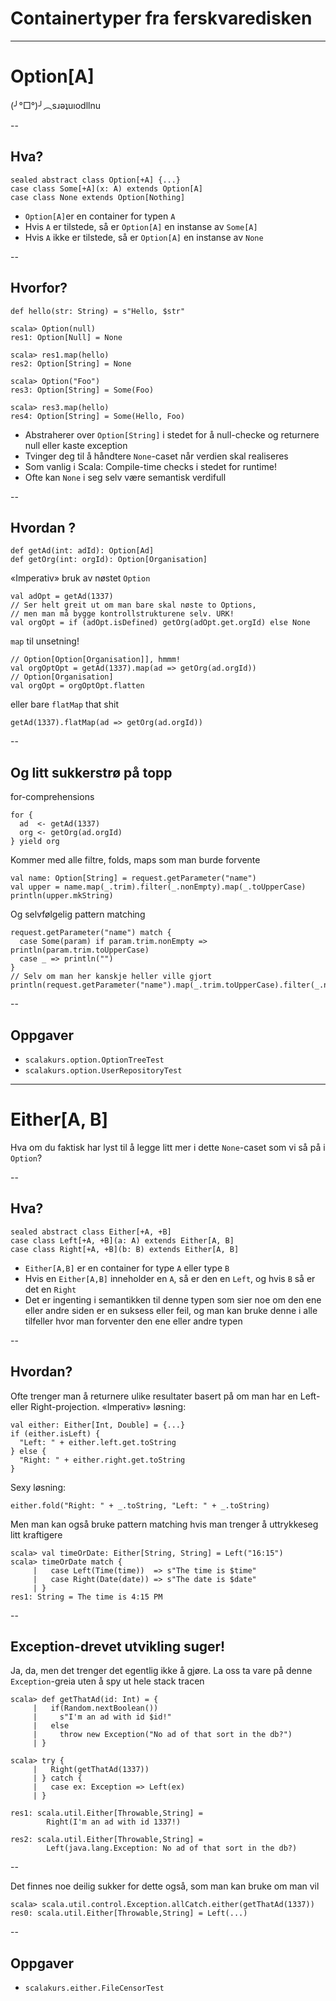 # Containertyper fra ferskvaredisken #

---

# Option[A] #
(╯°□°)╯︵sɹǝʇuıodllnu

--

## Hva? ##

```
sealed abstract class Option[+A] {...}
case class Some[+A](x: A) extends Option[A]
case class None extends Option[Nothing]
```

- `Option[A]`er en container for typen `A`
- Hvis `A` er tilstede, så er `Option[A]` en instanse av `Some[A]`
- Hvis `A` ikke er tilstede, så er `Option[A]` en instanse av `None`

--

## Hvorfor? ##

```
def hello(str: String) = s"Hello, $str"

scala> Option(null)
res1: Option[Null] = None

scala> res1.map(hello)
res2: Option[String] = None

scala> Option("Foo")
res3: Option[String] = Some(Foo)

scala> res3.map(hello)
res4: Option[String] = Some(Hello, Foo)
```

- Abstraherer over `Option[String]` i stedet for å null-checke og returnere null eller kaste exception
- Tvinger deg til å håndtere `None`-caset når verdien skal realiseres
- Som vanlig i Scala: Compile-time checks i stedet for runtime!
- Ofte kan `None` i seg selv være semantisk verdifull

--

## Hvordan ? ##

```
def getAd(int: adId): Option[Ad]
def getOrg(int: orgId): Option[Organisation]
```

«Imperativ» bruk av nøstet `Option`
```
val adOpt = getAd(1337)
// Ser helt greit ut om man bare skal nøste to Options, 
// men man må bygge kontrollstrukturene selv. URK!
val orgOpt = if (adOpt.isDefined) getOrg(adOpt.get.orgId) else None
```

`map` til unsetning!
```
// Option[Option[Organisation]], hmmm!
val orgOptOpt = getAd(1337).map(ad => getOrg(ad.orgId)) 
// Option[Organisation]
val orgOpt = orgOptOpt.flatten
```

eller bare `flatMap` that shit
```
getAd(1337).flatMap(ad => getOrg(ad.orgId)) 
```

--

## Og litt sukkerstrø på topp ##

for-comprehensions
```
for {
  ad  <- getAd(1337)
  org <- getOrg(ad.orgId)
} yield org
```

Kommer med alle filtre, folds, maps som man burde forvente
```
val name: Option[String] = request.getParameter("name")
val upper = name.map(_.trim).filter(_.nonEmpty).map(_.toUpperCase)
println(upper.mkString)
```

Og selvfølgelig pattern matching
```
request.getParameter("name") match {
  case Some(param) if param.trim.nonEmpty => println(param.trim.toUpperCase)
  case _ => println("")
}
// Selv om man her kanskje heller ville gjort
println(request.getParameter("name").map(_.trim.toUpperCase).filter(_.nonEmpty).getOrElse(""))
```

--

## Oppgaver ##
- `scalakurs.option.OptionTreeTest`
- `scalakurs.option.UserRepositoryTest`

---

# Either[A, B] #
Hva om du faktisk har lyst til å legge litt mer i dette `None`-caset som vi så på i `Option`?

--

## Hva? ##

```
sealed abstract class Either[+A, +B]
case class Left[+A, +B](a: A) extends Either[A, B]
case class Right[+A, +B](b: B) extends Either[A, B]
```

- `Either[A,B]` er en container for type `A` eller type `B`
- Hvis en `Either[A,B]` inneholder en `A`, så er den en `Left`, og hvis `B` så er det en `Right`
- Det er ingenting i semantikken til denne typen som sier noe om den ene eller andre siden er en suksess eller feil, og man kan bruke denne i alle tilfeller hvor man forventer den ene eller andre typen

--

## Hvordan? ##

Ofte trenger man å returnere ulike resultater basert på om man har en Left- eller Right-projection. «Imperativ» løsning:
```
val either: Either[Int, Double] = {...}
if (either.isLeft) {
  "Left: " + either.left.get.toString
} else {
  "Right: " + either.right.get.toString
}
```
Sexy løsning:
```
either.fold("Right: " + _.toString, "Left: " + _.toString)
```
Men man kan også bruke pattern matching hvis man trenger å uttrykkeseg litt kraftigere
```
scala> val timeOrDate: Either[String, String] = Left("16:15")
scala> timeOrDate match {
     |   case Left(Time(time))  => s"The time is $time"
     |   case Right(Date(date)) => s"The date is $date"
     | }
res1: String = The time is 4:15 PM
```

--

## Exception-drevet utvikling suger! ##
Ja, da, men det trenger det egentlig ikke å gjøre. La oss ta vare på denne `Exception`-greia uten å spy ut hele stack tracen
```
scala> def getThatAd(id: Int) = {
     |   if(Random.nextBoolean()) 
     |     s"I'm an ad with id $id!" 
     |   else 
     |     throw new Exception("No ad of that sort in the db?")
     | }
     
scala> try {
     |   Right(getThatAd(1337))
     | } catch {
     |   case ex: Exception => Left(ex)
     | }
```

```
res1: scala.util.Either[Throwable,String] = 
        Right(I'm an ad with id 1337!)
```

```
res2: scala.util.Either[Throwable,String] = 
        Left(java.lang.Exception: No ad of that sort in the db?)
```

--

Det finnes noe deilig sukker for dette også, som man kan bruke om man vil

```
scala> scala.util.control.Exception.allCatch.either(getThatAd(1337))
res0: scala.util.Either[Throwable,String] = Left(...)
```

--

## Oppgaver ##
- `scalakurs.either.FileCensorTest`
